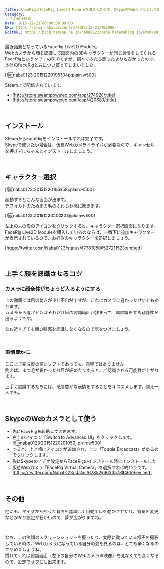 ```yaml
---
Title: FaceRigとFaceRig Live2D Moduleを購入したので、SkypeのWebカメラとして使うまで
Category:
- その他技術系
Date: 2015-12-21T00:00:00+09:00
URL: https://blog.naba.biz/entry/2015/12/21/000000
EditURL: https://blog.hatena.ne.jp/naba0123/naba.hatenablog.jp/atom/entry/6653586347149260445
---
```


最近話題となっているFaceRig Live2D Module。  
Webカメラから顔を認識して画面内の3Dキャラクターが同じ表情をしてくれるFaceRigというソフトのDLCですが、調べてみたら思ったよりも安かったので、本体のFaceRigと共につい買ってしまいました。

[f:id:naba0123:20151220195304p:plain:w500]

Steam上で配信されています。

* [http://store.steampowered.com/app/274920/:title]
* [http://store.steampowered.com/app/420680/:title]

<!-- more -->

<br>

## インストール

SteamからFaceRigをインストールすれば完了です。  
Skypeで使いたい場合は、仮想Webカメラドライバが必要なので、キャンセルを押さずにちゃんとインストールしましょう。

<br>

## キャラクター選択

[f:id:naba0123:20151220195958j:plain:w500]

起動するとこんな画面が出ます。  
デフォルトのたぬきの毛のふわふわ感に驚きます。

[f:id:naba0123:20151220200208j:plain:w500]

左上の人の形のアイコンをクリックすると、キャラクター選択画面になります。  
FaceRig Live2D Moduleを購入しているのならば、一番下に追加キャラクターが表示されているので、お好みのキャラクターを選択しましょう。

[https://twitter.com/Naba0123/status/677810506527211520:embed]

<br>

## 上手く顔を認識させるコツ

### カメラに顔全体がちょうど入るようにする
上の動画では目の動きが少し不自然ですが、これはカメラに遠かったせいでもあります。  
カメラから遠ざかればそれだけ目の認識範囲が狭まって、誤認識をする可能性が出るようです。

なお近すぎても顔の輪郭を認識しなくなるので気をつけましょう。

<br>

### 表情豊かに
ここまで完成度の高いソフトであっても、完璧ではありません。  
例えば、まつ毛が長かったり目が細めたりすると、ご認識される可能性が上がります。

上手く認識するためには、感情豊かな表情をすることをオススメします。例え一人でも。

<br>

## SkypeのWebカメラとして使う

* 先にFaceRigを起動しておきます。
* 右上のアイコン「Switch to Advanced UI」をクリックします。  
[f:id:naba0123:20151220201050j:plain:w500]
* すると、上と横にアイコンが追加され、上に「Toggle Broadcast」があるのでクリックします。
* 後はSkypeのビデオ設定からFaceRigのインストール時にインストールした仮想Webカメラ「FaceRig Virtual Camera」を選択すれば終わりです。  
[https://twitter.com/Naba0123/status/678526663357894659:embed]

<br>

## その他

他にも、マイクから拾った音声を認識して自動で口を動かさせたり、背景を変更などかなり設定が細かいので、夢が広がりますね。

<br>

なお、この笑顔のスクリーンショットを撮ったり、実際に動いている様子を撮影している時の、Webカメラに写っている自分の姿を見るのは、とても辛くなるのでやめましょうね。  
慣れてくれば認識画面（左下の自分のWebカメラの映像）を見なくても良くなるので、設定でオフにも出来ます。

<br>
